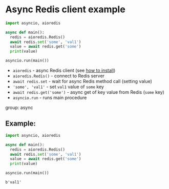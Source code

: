 # Async Redis client example

```python
import asyncio, aioredis

async def main():
  redis = aioredis.Redis()
  await redis.set('some', 'val1')
  value = await redis.get('some')
  print(value)

asyncio.run(main())
```

- `aioredis` - async Redis client (see [how to install](/python-redis/install-redis-async-client))
- `aioredis.Redis()` - connect to Redis server
- `await redis.set` - wait for async Redis method call (setting value)
- `'some', 'val1'` - set `val1` value of `some` key
- `await redis.get('some')` - async get of key value from Redis (`some` key)
- `asyncio.run` - runs main procedure

group: async

## Example: 
```python
import asyncio, aioredis

async def main():
  redis = aioredis.Redis()
  await redis.set('some', 'val1')
  value = await redis.get('some')
  print(value)

asyncio.run(main())
```
```
b'val1'

```

